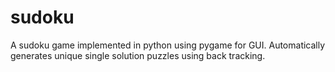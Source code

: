 # sudoku
A sudoku game implemented in python using pygame for GUI. Automatically generates unique single solution puzzles using back tracking.
